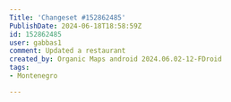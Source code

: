 ```yaml
---
Title: 'Changeset #152862485'
PublishDate: 2024-06-18T18:58:59Z
id: 152862485
user: gabbas1
comment: Updated a restaurant
created_by: Organic Maps android 2024.06.02-12-FDroid
tags:
- Montenegro

---
```

